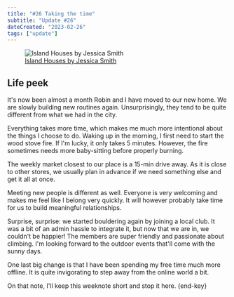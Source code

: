 ```yaml
---
title: "#26 Taking the time"
subtitle: "Update #26"
dateCreated: "2023-02-26"
tags: ["update"]
---
```


<figure>
 <img src="https://cdn.shopify.com/s/files/1/0548/7634/0281/products/portisaac.jpg" alt="Island Houses by Jessica Smith" />
 <figcaption><a href="https://www.jessicasmithillustration.co.uk/products/island-houses">Island Houses by Jessica Smith</a>
 </figcaption>
</figure>

## Life peek

It's now been almost a month Robin and I have moved to our new home. We are slowly building new routines again. Unsurprisingly, they tend to be quite different from what we had in the city.

Everything takes more time, which makes me much more intentional about the things I choose to do. Waking up in the morning, I first need to start the wood stove fire. If I'm lucky, it only takes 5 minutes. However, the fire sometimes needs more baby-sitting before properly burning.

The weekly market closest to our place is a 15-min drive away. As it is close to other stores, we usually plan in advance if we need something else and get it all at once.

Meeting new people is different as well. Everyone is very welcoming and makes me feel like I belong very quickly. It will however probably take time for us to build meaningful relationships.

Surprise, surprise: we started bouldering again by joining a local club. It was a bit of an admin hassle to integrate it, but now that we are in, we couldn't be happier! The members are super friendly and passionate about climbing. I'm looking forward to the outdoor events that'll come with the sunny days.

One last big change is that I have been spending my free time much more offline. It is quite invigorating to step away from the online world a bit.

On that note, I'll keep this weeknote short and stop it here. {end-key}
